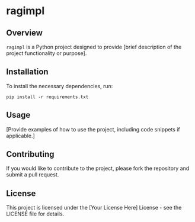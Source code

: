 # ragimpl

## Overview
`ragimpl` is a Python project designed to provide [brief description of the project functionality or purpose].

## Installation
To install the necessary dependencies, run:

```
pip install -r requirements.txt
```

## Usage
[Provide examples of how to use the project, including code snippets if applicable.]

## Contributing
If you would like to contribute to the project, please fork the repository and submit a pull request.

## License
This project is licensed under the [Your License Here] License - see the LICENSE file for details.